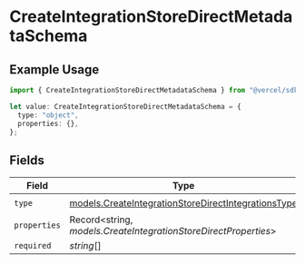 # CreateIntegrationStoreDirectMetadataSchema

## Example Usage

```typescript
import { CreateIntegrationStoreDirectMetadataSchema } from "@vercel/sdk/models/createintegrationstoredirectop.js";

let value: CreateIntegrationStoreDirectMetadataSchema = {
  type: "object",
  properties: {},
};
```

## Fields

| Field                                                                                                            | Type                                                                                                             | Required                                                                                                         | Description                                                                                                      |
| ---------------------------------------------------------------------------------------------------------------- | ---------------------------------------------------------------------------------------------------------------- | ---------------------------------------------------------------------------------------------------------------- | ---------------------------------------------------------------------------------------------------------------- |
| `type`                                                                                                           | [models.CreateIntegrationStoreDirectIntegrationsType](../models/createintegrationstoredirectintegrationstype.md) | :heavy_check_mark:                                                                                               | N/A                                                                                                              |
| `properties`                                                                                                     | Record<string, *models.CreateIntegrationStoreDirectProperties*>                                                  | :heavy_check_mark:                                                                                               | N/A                                                                                                              |
| `required`                                                                                                       | *string*[]                                                                                                       | :heavy_minus_sign:                                                                                               | N/A                                                                                                              |
